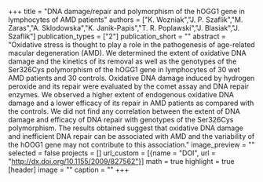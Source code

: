 +++
title = "DNA damage/repair and polymorphism of the hOGG1 gene in lymphocytes of AMD patients"
authors = ["K. Wozniak","J. P. Szaflik","M. Zaras","A. Sklodowska","K. Janik-Papis","T. R. Poplawski","J. Blasiak","J. Szaflik"]
publication_types = ["2"]
publication_short = ""
abstract = "Oxidative stress is thought to play a role in the pathogenesis of age-related macular degeneration (AMD). We determined the extent of oxidative DNA damage and the kinetics of its removal as well as the genotypes of the Ser326Cys polymorphism of the hOGG1 gene in lymphocytes of 30 wet AMD patients and 30 controls. Oxidative DNA damage induced by hydrogen peroxide and its repair were evaluated by the comet assay and DNA repair enzymes. We observed a higher extent of endogenous oxidative DNA damage and a lower efficacy of its repair in AMD patients as compared with the controls. We did not find any correlation between the extent of DNA damage and efficacy of DNA repair with genotypes of the Ser326Cys polymorphism. The results obtained suggest that oxidative DNA damage and inefficient DNA repair can be associated with AMD and the variability of the hOOG1 gene may not contribute to this association."
image_preview = ""
selected = false
projects = []
url_custom = [{name = "DOI", url = "http://dx.doi.org/10.1155/2009/827562"}]
math = true
highlight = true
[header]
image = ""
caption = ""
+++

